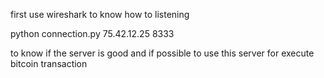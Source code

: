 first use wireshark to know how to listening 

python connection.py 75.42.12.25 8333

to know if the server is good and if possible to use this server for execute bitcoin transaction 

